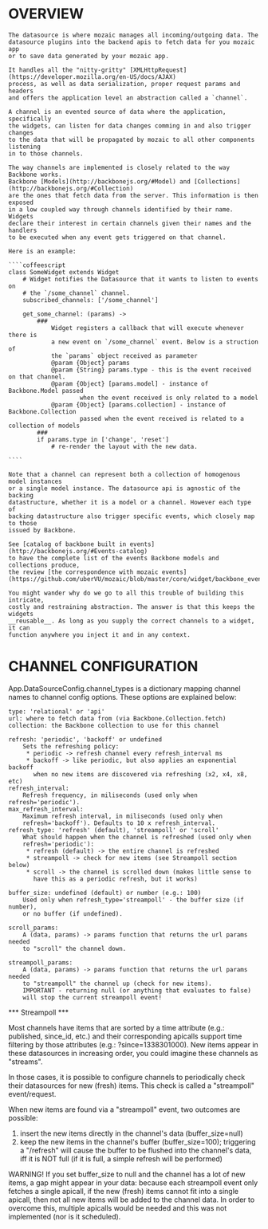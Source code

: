 # OVERVIEW

    The datasource is where mozaic manages all incoming/outgoing data. The
    datasource plugins into the backend apis to fetch data for you mozaic app
    or to save data generated by your mozaic app.

    It handles all the "nitty-gritty" [XMLHttpRequest](https://developer.mozilla.org/en-US/docs/AJAX)
    process, as well as data serialization, proper request params and headers
    and offers the application level an abstraction called a `channel`.

    A channel is an evented source of data where the application, specifically
    the widgets, can listen for data changes comming in and also trigger changes
    to the data that will be propagated by mozaic to all other components listening
    in to those channels.

    The way channels are implemented is closely related to the way Backbone works.
    Backbone [Models](http://backbonejs.org/#Model) and [Collections](http://backbonejs.org/#Collection)
    are the ones that fetch data from the server. This information is then exposed
    in a low coupled way through channels identified by their name. Widgets
    declare their interest in certain channels given their names and the handlers
    to be executed when any event gets triggered on that channel.

    Here is an example:

    ````coffeescript
    class SomeWidget extends Widget
        # Widget notifies the Datasource that it wants to listen to events on
        # the `/some_channel` channel.
        subscribed_channels: ['/some_channel']

        get_some_channel: (params) ->
            ###
                Widget registers a callback that will execute whenever there is
                a new event on `/some_channel` event. Below is a struction of
                the `params` object received as parameter
                @param {Object} params
                @param {String} params.type - this is the event received on that channel.
                @param {Object} [params.model] - instance of Backbone.Model passed
                        when the event received is only related to a model
                @param {Object} [params.collection] - instance of Backbone.Collection
                        passed when the event received is related to a collection of models
            ###
            if params.type in ['change', 'reset']
                # re-render the layout with the new data.

    ````

    Note that a channel can represent both a collection of homogenous model instances
    or a single model instance. The datasource api is agnostic of the backing
    datastructure, whether it is a model or a channel. However each type of
    backing datastructure also trigger specific events, which closely map to those
    issued by Backbone.

    See [catalog of backbone built in events](http://backbonejs.org/#Events-catalog)
    to have the complete list of the events Backbone models and collections produce,
    the review [the correspondence with mozaic events](https://github.com/uberVU/mozaic/blob/master/core/widget/backbone_events.coffee)

    You might wander why do we go to all this trouble of building this intricate,
    costly and restraining abstraction. The answer is that this keeps the widgets
    __reusable__. As long as you supply the correct channels to a widget, it can
    function anywhere you inject it and in any context.


# CHANNEL CONFIGURATION

App.DataSourceConfig.channel_types is a dictionary mapping channel names to
channel config options. These options are explained below:

    type: 'relational' or 'api'
    url: where to fetch data from (via Backbone.Collection.fetch)
    collection: the Backbone collection to use for this channel

    refresh: 'periodic', 'backoff' or undefined
        Sets the refreshing policy:
         * periodic -> refresh channel every refresh_interval ms
         * backoff -> like periodic, but also applies an exponential backoff
           when no new items are discovered via refreshing (x2, x4, x8, etc)
    refresh_interval:
        Refresh frequency, in miliseconds (used only when refresh='periodic').
    max_refresh_interval:
        Maximum refresh interval, in miliseconds (used only when
        refresh='backoff'). Defaults to 10 x refresh_interval.
    refresh_type: 'refresh' (default), 'streampoll' or 'scroll'
        What should happen when the channel is refreshed (used only when
        refresh='periodic'):
         * refresh (default) -> the entire channel is refreshed
         * streampoll -> check for new items (see Streampoll section below)
         * scroll -> the channel is scrolled down (makes little sense to
           have this as a periodic refresh, but it works)

    buffer_size: undefined (default) or number (e.g.: 100)
        Used only when refresh_type='streampoll' - the buffer size (if number),
        or no buffer (if undefined).

    scroll_params:
        A (data, params) -> params function that returns the url params needed
        to "scroll" the channel down.

    streampoll_params:
        A (data, params) -> params function that returns the url params needed
        to "streampoll" the channel up (check for new items).
        IMPORTANT - returning null (or anything that evaluates to false)
        will stop the current streampoll event!

*** Streampoll ***

Most channels have items that are sorted by a time attribute (e.g.: published,
since_id, etc.) and their corresponding apicalls support time filtering by
those attributes (e.g.: ?since=1338301000). New items appear in these
datasources in increasing order, you could imagine these channels as "streams".

In those cases, it is possible to configure channels to periodically check
their datasources for new (fresh) items. This check is called a "streampoll"
event/request.

When new items are found via a "streampoll" event, two outcomes are possible:
 1) insert the new items directly in the channel's data (buffer_size=null)
 2) keep the new items in the channel's buffer (buffer_size=100);
    triggering a "/refresh" will cause the buffer to be flushed
    into the channel's data, iff it is NOT full (if it is full, a simple
    refresh will be performed)

WARNING! If you set buffer_size to null and the channel has a lot of new items,
a gap might appear in your data: because each streampoll event only fetches
a single apicall, if the new (fresh) items cannot fit into a single apicall,
then not all new items will be added to the channel data. In order to overcome
this, multiple apicalls would be needed and this was not implemented (nor is
it scheduled).
